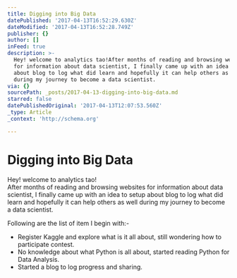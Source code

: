 ```yaml
---
title: Digging into Big Data
datePublished: '2017-04-13T16:52:29.630Z'
dateModified: '2017-04-13T16:52:28.749Z'
publisher: {}
author: []
inFeed: true
description: >-
  Hey! welcome to analytics tao!After months of reading and browsing websites
  for information about data scientist, I finally came up with an idea to setup
  about blog to log what did learn and hopefully it can help others as well
  during my journey to become a data scientist.
via: {}
sourcePath: _posts/2017-04-13-digging-into-big-data.md
starred: false
datePublishedOriginal: '2017-04-13T12:07:53.560Z'
_type: Article
_context: 'http://schema.org'

---
```

# Digging into Big Data

Hey! welcome to analytics tao!  
After months of reading and browsing websites for information about data scientist, I finally came up with an idea to setup about blog to log what did learn and hopefully it can help others as well during my journey to become a data scientist.

Following are the list of item I begin with:-

* Register Kaggle and explore what is it all about, still wondering how to participate contest.
* No knowledge about what Python is all about, started reading Python for Data Analysis.
* Started a blog to log progress and sharing.